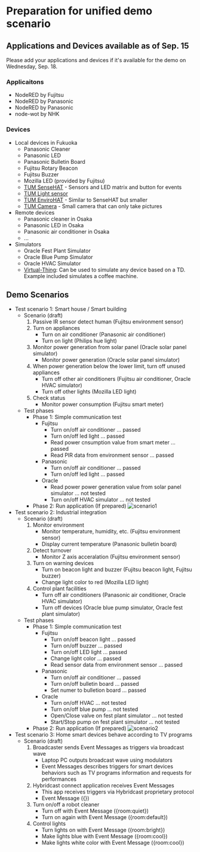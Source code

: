 # Preparation for unified demo scenario

## Applications and Devices available as of Sep. 15

Please add your applications and devices if it's available for the demo on Wednesday, Sep. 18.

### Applicaitons
* NodeRED by Fujitsu
* NodeRED by Panasonic
* NodeRED by Panasonic
* node-wot by NHK

### Devices
* Local devices in Fukuoka
  * Panasonic Cleaner
  * Panasonic LED
  * Panasonic Bulletin Board
  * Fujitsu Rotary Beacon
  * Fujitsu Buzzer
  * Mozilla LED (provided by Fujitsu)
  * [TUM SenseHAT](TDs/TUM/SenseHAT.json) - Sensors and LED matrix and button for events
  * [TUM Light sensor](TDs/TUM/lightSensor.json)
  * [TUM EnviroHAT](TDs/TUM/enviroPHAT.json) - Similar to SenseHAT but smaller
  * [TUM Camera](TDs/TUM/camera.json) - Small camera that can only take pictures
* Remote devices
  * Panasonic cleaner in Osaka
  * Panasonic LED in Osaka
  * Panasonic air conditioner in Osaka
  * ...
* Simulators
  * Oracle Fest Plant Simulator
  * Oracle Blue Pump Simulator
  * Oracle HVAC Simulator
  * [Virtual-Thing](https://www.npmjs.com/package/virtual-thing): Can be used to simulate any device based on a TD. Example included simulates a coffee machine.

## Demo Scenarios

- Test scenario 1: Smart house / Smart building
  - Scenario (draft)
    1. Passive IR sensor detect human (Fujitsu environment sensor)
    2. Turn on appliances
       - Turn on air conditioner (Panasonic air conditioner)
       - Turn on light (Philips hue light)
    3. Monitor power generation from solar panel (Oracle solar panel simulator)
       - Monitor power generation (Oracle solar panel simulator)
    4. When power generation below the lower limit, turn off unused appliances
       - Turn off other air conditioners (Fujitsu air conditioner, Oracle HVAC simulator)
       - Turn off other lights (Mozilla LED light)
    5. Check status
       - Monitor power consumption (Fujitsu smart meter)
  - Test phases
    - Phase 1: Simple communication test  
        - Fujitsu
          - Turn on/off air conditioner ... passed
          - Turn on/off led light ... passed
          - Read power cnsumption value from smart meter ... passed
          - Read PIR data from environment sensor ... passed
        - Panasonic
          - Turn on/off air conditioner ... passed
          - Turn on/off led light ... passed
        - Oracle
          - Read power power generation value from solar panel simulator ... not tested
          - Turn on/off HVAC simulator ... not tested
    - Phase 2: Run application (If prepared)
![scenario1][]
- Test scenario 2: Industrial integration
  - Scenario (draft)
    1. Monitor environment
       - Monitor temperature, humidity, etc. (Fujitsu environment sensor)
       - Display current temperature (Panasonic bulletin board)
    1. Detect turnover
       - Monitor Z axis acceralation (Fujitsu environment sensor)
    1. Turn on warning devices
       - Turn on beacon light and buzzer (Fujitsu beacon light, Fujitsu buzzer)
       - Change light color to red (Mozilla LED light)
    1. Control plant facilities
       - Turn off air conditioners (Panasonic air conditioner, Oracle HVAC simulator)
       - Turn off devices (Oracle blue pump simulator, Oracle fest plant simulator)
  - Test phases
    - Phase 1: Simple communication test  
        - Fujitsu
          - Turn on/off beacon light ... passed
          - Turn on/off buzzer ... passed
          - Turn on/off LED light ... passed
          - Change light color ... passed
          - Read sensor data from environment sensor ... passed
        - Panasonic
          - Turn on/off air conditioner ... passed
          - Turn on/off bulletin board ... passed
          - Set numer to bulletion board ... passed
        - Oracle
          - Turn on/off HVAC ... not tested
          - Turn on/off blue pump ... not tested
          - Open/Close valve on fest plant simulator ... not tested
          - Start/Stop pump on fest plant simulator ... not tested
    - Phase 2: Run application (If prepared)
![scenario2][]
- Test scenario 3: Home smart devices behave according to TV programs
  - Scenario (draft)
    1. Broadcaster sends Event Messages as triggers via broadcast wave
       - Laptop PC outputs broadcast wave using modulators
       - Event Messages describes triggers for smart devices behaviors such as TV programs information and requests for performances
    1. Hybridcast connect application receives Event Messages
       - This app receives triggers via Hybridcast proprietary protocol
       - Event Message ({})
    1. Turn on/off a robot cleaner
       - Turn off with Event Message ({room:quiet})
       - Turn on again with Event Message ({room:default})
    1. Control lights 
       - Turn lights on with Event Message ({room:bright})
       - Make lights blue with Event Message ({room:cool})
       - Make lights white color with Event Message ({room:cool})

[scenario1]:images/test_scenario_1.png
[scenario2]:images/test_scenario_2.png

